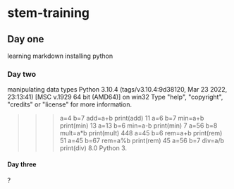 # stem-training
## Day one
learning markdown installing python
### Day two
manipulating data types
Python 3.10.4 (tags/v3.10.4:9d38120, Mar 23 2022, 23:13:41) [MSC v.1929 64 bit (AMD64)] on win32
Type "help", "copyright", "credits" or "license" for more information.
>>> a=4
>>> b=7
>>> add=a+b
>>> print(add)
11
>>> a=6
>>> b=7
>>> min=a+b
>>> print(min)
13
>>> a=13
>>> b=6
>>> min=a-b
>>> print(min)
7
>>> a=56
>>> b=8
>>> mult=a*b
>>> print(mult)
448
>>> a=45
>>> b=6
>>> rem=a+b
>>> print(rem)
51
>>> a=45
>>> b=67
>>> rem=a%b
>>> print(rem)
45
>>> a=56
>>> b=7
>>> div=a/b
>>> print(div)
8.0
>>> Python 3.
#### Day three
?
